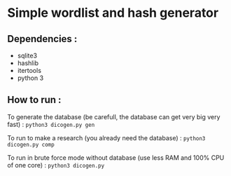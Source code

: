 # Simple wordlist and hash generator

## Dependencies :
* sqlite3
* hashlib
* itertools
* python 3

## How to run :

To generate the database (be carefull, the database can get very big very fast) :
```python3 dicogen.py gen```

To run to make a research (you already need the database) :
```python3 dicogen.py comp```

To run in brute force mode without database (use less RAM and 100% CPU of one core) :
```python3 dicogen.py```
